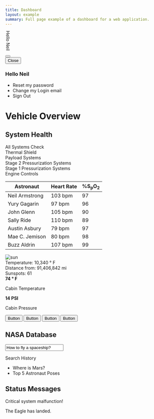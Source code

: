 ```yaml
---
title: Dashboard
layout: example
summary: Full page example of a dashboard for a web application.
---
```


<style>
body {
  background-color: var(--navy);
}
</style>

<div class="pos-fix background--med-blue h-100 px-3 flex flex--column flex--align-center hide show:tablet">
  <p style="writing-mode: vertical-rl;" class="text--white mt-4 text--size-xl">Hello Neil</p>
  <button class="button drawer__open transparent" data-drawer="dashboard">
    <i class="pi-cogs pi-lg text--black"></i>
  </button>
</div>
<div id="dashboard" class="drawer drawer-left background--navy">
  <div class="drawer__header background--lightblue p-3">
    <button class="button drawer__close button--navy" data-drawer="dashboard">
        Close <i class="pi-times"></i>
    </button>
    <h3 class="mb-0 mt-0 text--navy text--bold">Hello Neil</h3>
  </div>
  <div class="drawer__content p-3 flex--grow">
    <ul class="list text--white">
      <li class="list__item mb-3">
        <i class="pi-key mr-1" aria-hidden="true"></i> Reset my password
      </li>
      <li class="list__item mb-3">
        <i class="pi-login mr-1" aria-hidden="true"></i> Change my Login email
      </li>
      <li class="list__item">
        <i class="pi-logout mr-1" aria-hidden="true"></i> Sign Out
      </li>
    </ul>
</div>
</div>
<div class="background--navy h-100 px-4 py-3 ml-7">
  <h1 class="text--center text--white">
    Vehicle Overview
  </h1>
  <div class="block-container cards blocks px-2 pb-3">
    <div class="block tablet-up-6 laptop-up-3 desktop-up-2">
      <div class="card background--med-blue border--color-black border--width-3 rounded-3">
        <div class="card__content">
          <div class="card__header flex--justify-center border-b border--color-white pb-1">
            <div class="card__group text--white">
              <i class="pi-info-solid text--white"></i>
              <h2 class="card__title text--white">System Health</h2>
            </div>
          </div>
          <div class="flex flex--align-center">
            <i class="pi-plus-circle-solid rotate-45 pi-xl mr-3 text-negative"></i>
            <span class="text--white">All Systems Check</span>
          </div>
          <div class="flex flex--align-center my-3">
            <i class="pi-check-circle-solid pi-xl mr-3 text-positive"></i>
            <span class="text--white">Thermal Shield</span>
          </div>
          <div class="flex flex--align-center my-3">
            <i class="pi-check-circle-solid pi-xl mr-3 text-positive"></i>
            <span class="text--white">Payload Systems</span>
          </div>
          <div class="flex flex--align-center my-3">
            <i class="pi-plus-circle-solid rotate-45 pi-xl mr-3 text-negative"></i>
            <span class="text--white">Stage 2 Pressurization Systems</span>
          </div>
          <div class="flex flex--align-center my-3">
            <i class="pi-warning pi-xl mr-3 text-warning"></i>
            <span class="text--white">Stage 1 Pressurization Systems</span>
          </div>
          <div class="flex flex--align-center">
            <i class="pi-check-circle-solid pi-xl mr-3 text-positive"></i>
            <span class="text--white">Engine Controls</span>
          </div>
        </div>
      </div>
    </div>
    <div class="block tablet-up-6 laptop-up-6 desktop-up-8">
      <div class="card background--med-blue border--color-black border--width-3 p-0 rounded-3">
        <div class="card__content">
          <table class="table">
            <thead>
              <tr class="background--med-blue text--white">
                <th class="no-border">Astronaut</th>
                <th class="no-border">Heart Rate</th>
                <th class="no-border">%S<sub>p</sub>O<sub>2</sub></th>
              </tr>
            </thead>
            <tbody class="background--white">
              <tr>
                <td data-label="Astronaut">
                  Neil Armstrong
                </td>
                <td data-label="Heart Rate">
                  103 bpm
                </td>
                <td data-label="%SPO2">
                  97
                </td>
              </tr>
              <tr>
                <td data-label="Astronaut">
                  Yury Gagarin
                </td>
                <td data-label="Heart Rate">
                  97 bpm
                </td>
                <td data-label="%SPO2">
                  96
                </td>
              </tr>
              <tr>
                <td data-label="Astronaut">
                  John Glenn
                </td>
                <td data-label="Heart Rate">
                  105 bpm
                </td>
                <td data-label="%SPO2">
                  90
                </td>
              </tr>
              <tr>
                <td data-label="Astronaut">
                  Sally Ride
                </td>
                <td data-label="Heart Rate">
                  110 bpm
                </td>
                <td data-label="%SPO2">
                  89
                </td>
              </tr>
              <tr>
                <td data-label="Astronaut">
                  Austin Asbury
                </td>
                <td data-label="Heart Rate">
                  79 bpm
                </td>
                <td data-label="%SPO2">
                  97
                </td>
              </tr>
              <tr>
                <td data-label="Astronaut">
                  Mae C. Jemison
                </td>
                <td data-label="Heart Rate">
                  80 bpm
                </td>
                <td data-label="%SPO2">
                  98
                </td>
              </tr>
              <tr>
                <td data-label="Astronaut">
                  Buzz Aldrin
                </td>
                <td data-label="Heart Rate">
                  107 bpm
                </td>
                <td data-label="%SPO2">
                  99
                </td>
              </tr>
            </tbody>
          </table>
        </div>
      </div>
    </div>
    <div class="block tablet-up-6 laptop-up-3 desktop-up-2">
      <div class="card background--med-blue border--color-black border--width-3 rounded-3">
        <img class="card__image background--lightblue no-border" src="/images/sun-flare.jpg" alt="sun"/>
        <div class="card__content">
          <div class="flex flex--align-center mb-3">
            <span class="text--white">Temperature: 10,340 <span>&#176;</span> F</span>
          </div>
          <div class="flex flex--align-center my-3">
            <span class="text--white">Distance from: 91,406,842 mi</span>
          </div>
          <div class="flex flex--align-center my-3">
            <span class="text--white">Sunspots: 61</span>
          </div>
        </div>
      </div>
    </div>
    <div class="block tablet-up-6 laptop-up-4 desktop-up-2">
      <div class="card background--med-blue border--color-black border--width-3 rounded-3">
        <div class="card__content text--center flex flex--column flex--justify-center h-100">
          <strong class="text--size-xl text-positive">74 <span>&#176;</span> F</strong>
          <p class="text--white">Cabin Temperature</p>
          <strong class="text--size-xl text--beige">14 PSI</strong>
          <p class="text--white">Cabin Pressure</p>
        </div>
      </div>
    </div>
    <div class="block tablet-up-6 laptop-up-4 desktop-up-2">
      <div class="card background--med-blue border--color-black border--width-3 rounded-3">
        <div class="card__content flex flex--column flex--justify-between h-100">
          <button class="button button--navy py-2 px-7">Button</button>
          <button class="button button--skyblue py-2 px-7">Button</button>
          <button class="button button--navy py-2 px-7">Button</button>
          <button class="button button--skyblue py-2 px-7">Button</button>
        </div>
      </div>
    </div>
    <div class="block tablet-up-6 laptop-up-4 desktop-up-2">
      <div class="card background--med-blue border--color-black border--width-3 rounded-3">
        <div class="card__content text--center form">
          <div class="card__header">
            <div class="card__group">
              <i class="pi-book text--white"></i>
              <h2 class="card__title text--white">NASA Database</h2>
            </div>
          </div>
          <label class="form__field has-icon--right">
            <input type="text" value="How to fly a spaceship?" class="text--white"></input>
            <i aria-hidden="true" class="pi-search text--white"></i>
          </label>
          <div class="text--left text--white">
            <p class="mt-4">Search History</p>
            <ul class="list">
              <li class="list__item flex "><i aria-hidden="true" class="pi-search mr-2"></i>Where is Mars?</li>
              <li class="list__item flex "><i aria-hidden="true" class="pi-search mr-2"></i>Top 5 Astronaut Poses</li>
            </ul>
          </div>
        </div>
      </div>
    </div>
    <div class="block desktop-up-6">
      <div class="card background--med-blue border--color-black border--width-3 rounded-3">
        <div class="card__content text--center">
          <div class="card__header">
            <div class="card__group">
              <i class="pi-rocket text--white"></i>
              <h2 class="card__title text--white">Status Messages</h2>
            </div>
          </div>
          <div class="message message--error text--left">
            <p>Critical system malfunction!</p>
          </div>
          <div class="message message--success text--left">
            <p>The Eagle has landed.</p>
          </div>
        </div>
      </div>
    </div>
  </div>
</div>